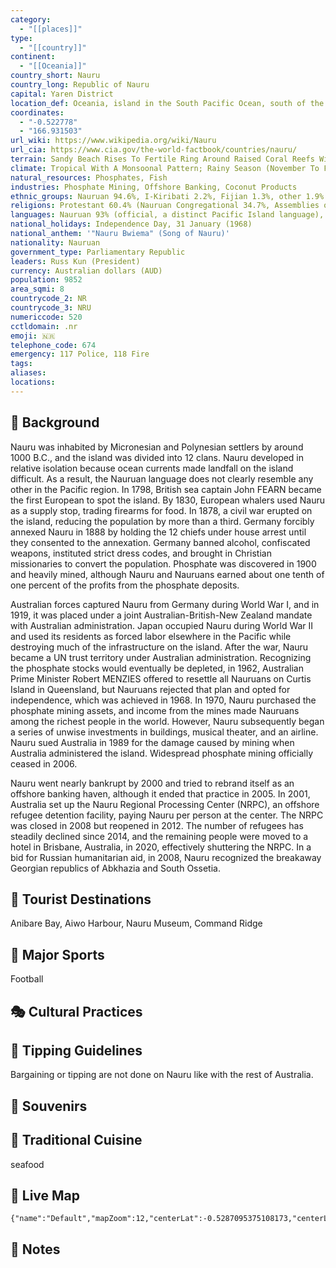 ```yaml
---
category:
  - "[[places]]"
type:
  - "[[country]]"
continent:
  - "[[Oceania]]"
country_short: Nauru
country_long: Republic of Nauru
capital: Yaren District
location_def: Oceania, island in the South Pacific Ocean, south of the Marshall Islands
coordinates:
  - "-0.522778"
  - "166.931503"
url_wiki: https://www.wikipedia.org/wiki/Nauru
url_cia: https://www.cia.gov/the-world-factbook/countries/nauru/
terrain: Sandy Beach Rises To Fertile Ring Around Raised Coral Reefs With Phosphate Plateau In Center
climate: Tropical With A Monsoonal Pattern; Rainy Season (November To February)
natural_resources: Phosphates, Fish
industries: Phosphate Mining, Offshore Banking, Coconut Products
ethnic_groups: Nauruan 94.6%, I-Kiribati 2.2%, Fijian 1.3%, other 1.9% (2021 est.)
religions: Protestant 60.4% (Nauruan Congregational 34.7%, Assemblies of God 11.6%, Pacific Light House 6.3%, Nauru Independent 3.6%, Baptist 1.5, Seventh Day Adventist 1.3%, other Protestant 1.4%), Roman Catholic 33.9%, other 4.2%, none 1.3%, no answer 0.3% (2021 est.)
languages: Nauruan 93% (official, a distinct Pacific Island language), English 2% (widely understood, spoken, and used for most government and commercial purposes), other 5% (includes Gilbertese 2% and Chinese 2%) (2011 est.)
national_holidays: Independence Day, 31 January (1968)
national_anthem: '"Nauru Bwiema" (Song of Nauru)'
nationality: Nauruan
government_type: Parliamentary Republic
leaders: Russ Kun (President)
currency: Australian dollars (AUD)
population: 9852
area_sqmi: 8
countrycode_2: NR
countrycode_3: NRU
numericcode: 520
cctldomain: .nr
emoji: 🇳🇷
telephone_code: 674
emergency: 117 Police, 118 Fire
tags: 
aliases: 
locations:
---
```

## 🌱 Background
Nauru was inhabited by Micronesian and Polynesian settlers by around 1000 B.C., and the island was divided into 12 clans. Nauru developed in relative isolation because ocean currents made landfall on the island difficult. As a result, the Nauruan language does not clearly resemble any other in the Pacific region. In 1798, British sea captain John FEARN became the first European to spot the island. By 1830, European whalers used Nauru as a supply stop, trading firearms for food. In 1878, a civil war erupted on the island, reducing the population by more than a third. Germany forcibly annexed Nauru in 1888 by holding the 12 chiefs under house arrest until they consented to the annexation. Germany banned alcohol, confiscated weapons, instituted strict dress codes, and brought in Christian missionaries to convert the population. Phosphate was discovered in 1900 and heavily mined, although Nauru and Nauruans earned about one tenth of one percent of the profits from the phosphate deposits.

Australian forces captured Nauru from Germany during World War I, and in 1919, it was placed under a joint Australian-British-New Zealand mandate with Australian administration. Japan occupied Nauru during World War II and used its residents as forced labor elsewhere in the Pacific while destroying much of the infrastructure on the island. After the war, Nauru became a UN trust territory under Australian administration. Recognizing the phosphate stocks would eventually be depleted, in 1962, Australian Prime Minister Robert MENZIES offered to resettle all Nauruans on Curtis Island in Queensland, but Nauruans rejected that plan and opted for independence, which was achieved in 1968. In 1970, Nauru purchased the phosphate mining assets, and income from the mines made Nauruans among the richest people in the world. However, Nauru subsequently began a series of unwise investments in buildings, musical theater, and an airline. Nauru sued Australia in 1989 for the damage caused by mining when Australia administered the island. Widespread phosphate mining officially ceased in 2006.

Nauru went nearly bankrupt by 2000 and tried to rebrand itself as an offshore banking haven, although it ended that practice in 2005. In 2001, Australia set up the Nauru Regional Processing Center (NRPC), an offshore refugee detention facility, paying Nauru per person at the center. The NRPC was closed in 2008 but reopened in 2012. The number of refugees has steadily declined since 2014, and the remaining people were moved to a hotel in Brisbane, Australia, in 2020, effectively shuttering the NRPC. In a bid for Russian humanitarian aid, in 2008, Nauru recognized the breakaway Georgian republics of Abkhazia and South Ossetia.

## 📌 Tourist Destinations
Anibare Bay, Aiwo Harbour, Nauru Museum, Command Ridge

## 🥇 Major Sports
Football

## 🎭 Cultural Practices


## 🫰 Tipping Guidelines
Bargaining or tipping are not done on Nauru like with the rest of Australia. 

## 🎁 Souvenirs


## 🍲 Traditional Cuisine
seafood

## 📡 Live Map
```mapview
{"name":"Default","mapZoom":12,"centerLat":-0.5287095375108173,"centerLng":166.93604816975068,"query":"","chosenMapSource":0}
```

## 📒 Notes

